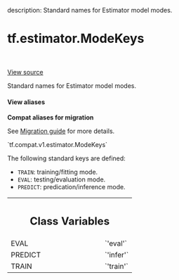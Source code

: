 description: Standard names for Estimator model modes.

<div itemscope itemtype="http://developers.google.com/ReferenceObject">
<meta itemprop="name" content="tf.estimator.ModeKeys" />
<meta itemprop="path" content="Stable" />
<meta itemprop="property" content="EVAL"/>
<meta itemprop="property" content="PREDICT"/>
<meta itemprop="property" content="TRAIN"/>
</div>

# tf.estimator.ModeKeys

<!-- Insert buttons and diff -->

<table class="tfo-notebook-buttons tfo-api nocontent" align="left">

</table>

<a target="_blank" class="external" href="/code/stable/tensorflow/python/saved_model/model_utils/mode_keys.py">View source</a>



Standard names for Estimator model modes.

<section class="expandable">
  <h4 class="showalways">View aliases</h4>
  <p>
<b>Compat aliases for migration</b>
<p>See
<a href="https://www.tensorflow.org/guide/migrate">Migration guide</a> for
more details.</p>
<p>`tf.compat.v1.estimator.ModeKeys`</p>
</p>
</section>

<!-- Placeholder for "Used in" -->

The following standard keys are defined:

* `TRAIN`: training/fitting mode.
* `EVAL`: testing/evaluation mode.
* `PREDICT`: predication/inference mode.



<!-- Tabular view -->
 <table class="responsive fixed orange">
<colgroup><col width="214px"><col></colgroup>
<tr><th colspan="2"><h2 class="add-link">Class Variables</h2></th></tr>

<tr>
<td>
EVAL<a id="EVAL"></a>
</td>
<td>
`'eval'`
</td>
</tr><tr>
<td>
PREDICT<a id="PREDICT"></a>
</td>
<td>
`'infer'`
</td>
</tr><tr>
<td>
TRAIN<a id="TRAIN"></a>
</td>
<td>
`'train'`
</td>
</tr>
</table>

